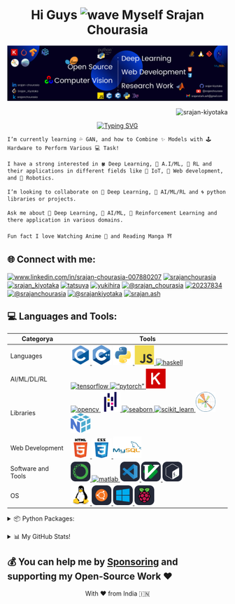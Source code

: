 <h1 align="center">Hi Guys <img src="https://emoji.discord.st/emojis/3d96defc-3ca3-4964-9393-9b72a3a0e549.gif" width="64px" height="64px" alt="wave"> Myself Srajan Chourasia</h1>

<img src='resources/Srajan Banner.png' alt='Srajan Banner'>

<br>

<p align="right"> <img src="https://komarev.com/ghpvc/?username=srajan-kiyotaka&label=Landed%20on%20my%20planet!&color=5bb1e6&style=plastic" alt="srajan-kiyotaka"/></p>

<!-- [![Typing SVG](https://readme-typing-svg.demolab.com?font=poppins&weight=600&size=28&duration=4500&pause=1000&vCenter=true&random=false&width=512&height=40&lines=I+am+passionate+about;AI%2FML;Deep+Learning;Computer+Vision;Reinforcement+Learning;Research+Work;Web+Development;Open+Source+Contribution;DSA+(Leetcode))](https://git.io/typing-svg) -->


<p align = center>
<a href="https://git.io/typing-svg"><img src="https://readme-typing-svg.demolab.com?font=poppins&weight=600&size=28&duration=4500&pause=1000&center=true&vCenter=true&random=false&width=512&height=40&lines=I+am+passionate+about;AI%2FML;Deep+Learning;Computer+Vision;Reinforcement+Learning;Research+Work;Web+Development;Open+Source+Contribution;DSA+(Leetcode)" alt="Typing SVG" /></a>
</p>


<!-- <p>
<img src = 'resources/working.gif' align = 'right' width = 400>
</p> -->

```
I’m currently learning 💦 GAN, and how to Combine ✨ Models with 🕹️ Hardware to Perform Various 💻 Task!

I have a strong interested in 🍀 Deep Learning, 🍂 A.I/ML, 🔖 RL and their applications in different fields like 🌌 IoT, 🎍 Web development, and 🤖 Robotics.

I’m looking to collaborate on 🐬 Deep Learning, 🎴 AI/ML/RL and 🌀 python libraries or projects.

Ask me about 🧊 Deep Learning, 🔮 AI/ML, 🍣 Reinforcement Learning and there application in various domains.

Fun fact I love Watching Anime 🎐 and Reading Manga ⛩️
```

<!-- <h2 align="center"><I>A passionate AI developer from India.</I></h2> -->

<!-- ## 🎓 Student at [IIT Goa ](https://iitgoa.ac.in/)<a href="https://emoji.gg/emoji/1251-inferna-satisfied"><img src="https://emoji.gg/assets/emoji/1251-inferna-satisfied.png" width="60px" height="60px" alt="inferna_satisfied"></a> -->



<!-- <p align="left"> <a href="https://github.com/ryo-ma/github-profile-trophy"><img src="https://github-profile-trophy.vercel.app/?username=srajan-kiyotaka" alt="srajan-kiyotaka" /></a> 
</p> -->

<!-- <br> -->

<h2 align="left">🌐 Connect with me:</h2>
<p align="left">
<a href="https://www.linkedin.com/in/srajan-chourasia/" target="blank"><img align="center" src="https://raw.githubusercontent.com/rahuldkjain/github-profile-readme-generator/master/src/images/icons/Social/linked-in-alt.svg" alt="www.linkedin.com/in/srajan-chourasia-007880207" height="35" width="45" /></a>
<a href="https://kaggle.com/srajanchourasia" target="blank"><img align="center" src="https://raw.githubusercontent.com/rahuldkjain/github-profile-readme-generator/master/src/images/icons/Social/kaggle.svg" alt="srajanchourasia" height="35" width="45" /></a>
<a href="https://www.leetcode.com/srajan_kiyotaka" target="blank"><img align="center" src="https://raw.githubusercontent.com/rahuldkjain/github-profile-readme-generator/master/src/images/icons/Social/leet-code.svg" alt="srajan_kiyotaka" height="35" width="45"/></a>
<a href="https://www.codechef.com/users/tatsuya" target="blank"><img align="center" src="https://cdn.jsdelivr.net/npm/simple-icons@3.1.0/icons/codechef.svg" alt="tatsuya" height="35" width="45"/></a>
<a href="https://codeforces.com/profile/yukihira" target="blank"><img align="center" src="https://raw.githubusercontent.com/rahuldkjain/github-profile-readme-generator/master/src/images/icons/Social/codeforces.svg" alt="yukihira" height="35" width="45" /></a>
<a href="https://www.hackerrank.com/srajan_chourasia" target="blank"><img align="center" src="https://raw.githubusercontent.com/rahuldkjain/github-profile-readme-generator/master/src/images/icons/Social/hackerrank.svg" alt="@srajan_chourasia" height="35" width="45" /></a>
<a href="https://stackoverflow.com/users/20237834" target="blank"><img align="center" src="https://raw.githubusercontent.com/rahuldkjain/github-profile-readme-generator/master/src/images/icons/Social/stack-overflow.svg" alt="20237834" height="40" width="50" /></a>
<!-- <a href="https://hashnode.com/@srajankiyotaka" target="blank"><img align="center" src="https://raw.githubusercontent.com/rahuldkjain/github-profile-readme-generator/master/src/images/icons/Social/hashnode.svg" alt="@srajankiyotaka" height="35" width="45"/></a> -->
<!-- <a href="https://medium.com/@srajanstark.ash" target="blank"><img align="center" src="https://raw.githubusercontent.com/rahuldkjain/github-profile-readme-generator/master/src/images/icons/Social/medium.svg" alt="@srajanstark.ash" height="35" width="45"/></a>   -->
<!-- <a href="https://dev.to/srajankiyotaka" target="blank"><img align="center" src="https://raw.githubusercontent.com/rahuldkjain/github-profile-readme-generator/master/src/images/icons/Social/devto.svg" alt="srajankiyotaka" height="35" width="45"/></a> -->
<a href="https://www.youtube.com/@srajanchourasia" target="blank"><img align="center" src="https://raw.githubusercontent.com/rahuldkjain/github-profile-readme-generator/master/src/images/icons/Social/youtube.svg" alt="@srajanchourasia" height="35" width="45"/></a>
<a href="https://twitter.com/@srajankiyotaka" target="blank"><img align="center" src="https://raw.githubusercontent.com/rahuldkjain/github-profile-readme-generator/master/src/images/icons/Social/twitter.svg" alt="@srajankiyotaka" height="35" width="45"/></a>
<a href="https://instagram.com/srajan.ash" target="blank"><img align="center" src="https://raw.githubusercontent.com/rahuldkjain/github-profile-readme-generator/master/src/images/icons/Social/instagram.svg" alt="srajan.ash" height="35" width="45" /></a>   
</p>


<h2 align="left">💻 Languages and Tools:</h2>


<!-- New style display -->

| Categorya | Tools |
|-----------|-------|
| Languages | <a href="https://www.cprogramming.com/" target="_blank" rel="noreferrer"> <img src="https://raw.githubusercontent.com/devicons/devicon/master/icons/c/c-original.svg" alt="c" width="45" height="45"/> </a>  <a href="https://www.w3schools.com/cpp/" target="_blank" rel=“noreferrer”> <img src="https://raw.githubusercontent.com/devicons/devicon/master/icons/cplusplus/cplusplus-original.svg" alt=“cplusplus” style="width:45px;height:auto;" /></a> <a href="https://www.python.org" target="_blank" rel="noreferrer"> <img src="https://raw.githubusercontent.com/devicons/devicon/master/icons/python/python-original.svg" alt="python" width="45" height="45"/> </a> <a href="https://developer.mozilla.org/en-US/docs/Web/JavaScript" title= "javascript" et="_blank"> <img src="https://raw.githubusercontent.com/devicons/devicon/master/icons/javascript/javascript-original.svg" alt="javascript" width="45" height="45"/> </a> <a href="https://www.haskell.org/" target="_blank" rel="noreferrer"> <img src="https://upload.wikimedia.org/wikipedia/commons/1/1c/Haskell-Logo.svg" alt="haskell" width="45" height="45"/> </a> |
| AI/ML/DL/RL | <a href="https://www.tensorflow.org" target="_blank" rel="noreferrer"> <img src="https://www.vectorlogo.zone/logos/tensorflow/tensorflow-icon.svg" alt="tensorflow" width="45" height="45"/> </a> <a href="https://pytorch.org/" target="_blank" rel=“noreferrer”> <img src="https://www.vectorlogo.zone/logos/pytorch/pytorch-icon.svg" alt=“pytorch” style="width:45px;height:auto;" /> </a> <a href="https://keras.io/" target="_blank" rel=“noreferrer”> <img src="resources/Keras.png" alt=“keras” style="width:45px;height:auto;" /> </a> |
| Libraries | <a href="https://opencv.org/" target="_blank" rel="noreferrer"> <img src="https://www.vectorlogo.zone/logos/opencv/opencv-icon.svg" alt="opencv" width="45" height="45"/> </a> <a href="https://pandas.pydata.org/" target="_blank" rel="noreferrer"> <img src="https://raw.githubusercontent.com/devicons/devicon/2ae2a900d2f041da66e950e4d48052658d850630/icons/pandas/pandas-original.svg" alt="pandas" width="45" height="45"/> </a> <a href="https://seaborn.pydata.org/" target="_blank" rel="noreferrer"> <img src="https://seaborn.pydata.org/_images/logo-mark-lightbg.svg" alt="seaborn" width="45" height="45"/> </a> <a href="https://scikit-learn.org/" target="_blank" rel="noreferrer"> <img src="https://upload.wikimedia.org/wikipedia/commons/0/05/Scikit_learn_logo_small.svg" alt="scikit_learn" width="65" height="55"/> </a> <a href="https://matplotlib.org/" target="_blank" rel="noreferrer"> <img src="resources/matplotlib-1.svg" alt="matplotlib" width="45" height="45"/> </a> <a href="https://numpy.org/" target="_blank" rel="noreferrer"> <img src="resources/numpy-1.svg" alt="numpy" width="45" height="45"/> </a> |
| Web Development | <a href="https://www.w3.org/html/" target="_blank" rel="noreferrer"> <img src="https://raw.githubusercontent.com/devicons/devicon/master/icons/html5/html5-original-wordmark.svg" alt="html5" width="45" height="45"/> </a> <a href="https://www.w3schools.com/css/" target="_blank" rel="noreferrer"> <img src="https://raw.githubusercontent.com/devicons/devicon/master/icons/css3/css3-original-wordmark.svg" alt="css3" width="45" height="45"/> </a> <a href="https://www.mysql.com/" target="_blank" rel="noreferrer"> <img src="https://raw.githubusercontent.com/devicons/devicon/master/icons/mysql/mysql-original-wordmark.svg" alt="mysql" width="65" height="50"/> </a>  |
| Software and Tools | <a href="" target="_blank" rel="noreferrer"> <img src="resources/Anaconda-Dark.svg" alt="anaconda" width="45" height="45"/> </a> <a href="https://www.mathworks.com/" target="_blank" rel="noreferrer"> <img src="https://upload.wikimedia.org/wikipedia/commons/2/21/Matlab_Logo.png" alt="matlab" width="45" height="45"/> </a>  <a href="" target="_blank" rel="noreferrer"> <img src="resources/VSCode-Dark.svg" alt="vscode" width="45" height="45"/> </a> <a href="" target="_blank" rel="noreferrer"> <img src="resources/VIM-Dark.svg" alt="vim" width="45" height="45"/> </a> <a href="" target="_blank" rel="noreferrer"> <img src="resources/Bash-Dark.svg" alt="bash" width="45" height="45"/> </a> |
| OS | <a href="https://www.linux.org/" target="_blank" rel="noreferrer"> <img src="https://raw.githubusercontent.com/devicons/devicon/master/icons/linux/linux-original.svg" alt="linux" width="45" height="45"/> </a> <a href="" target="_blank" rel="noreferrer"> <img src="resources/Ubuntu-Dark.svg" alt="" width="45" height="45"/> </a> <a href="" target="_blank" rel="noreferrer"> <img src="resources/Windows-Dark.svg" alt="" width="45" height="45"/> </a> <a href="" target="_blank" rel="noreferrer"> <img src="resources/RaspberryPi-Dark.svg" alt="" width="45" height="45"/> </a>  |

<!--  <a href="" target="_blank" rel="noreferrer"> <img src="resources" alt="" width="45" height="45"/> </a> -->


<details>
<summary> 
📦 Python Packages:
</summary>

<br>

<!-- <a href="https://github.com/srajan-kiyotaka/bayes_Net_Sample">
    <img src="https://gh-card.dev/repos/srajan-kiyotaka/bayes_Net_Sample.svg">
</a> -->

[![Readme Card](https://github-readme-stats.vercel.app/api/pin/?username=srajan-kiyotaka&repo=bayes_Net_Sample)](https://github.com/srajan-kiyotaka/bayes_Net_Sample)

</details>

<br>

<details>
<summary> 
📊 My GitHub Stats!
</summary>

<br>

<p align="left"> <a href="https://github.com/ryo-ma/github-profile-trophy"><img src="https://github-profile-trophy.vercel.app/?username=srajan-kiyotaka" alt="srajan-kiyotaka" /></a> 
</p>

<p><img align="left" src="https://github-readme-stats.vercel.app/api/top-langs?username=srajan-kiyotaka&show_icons=true&locale=en&layout=compact" alt="srajan-kiyotaka" /></p>

<p>&nbsp;<img align="center" src="https://github-readme-stats.vercel.app/api?username=srajan-kiyotaka&show_icons=true&locale=en" alt="srajan-kiyotaka" /></p>

<p><img align="center" src="https://github-readme-streak-stats.herokuapp.com/?user=srajan-kiyotaka&" alt="srajan-kiyotaka" /></p>

</details>

<!-- 
<p>
<img align="left" src="https://github-readme-stats.vercel.app/api/top-langs?username=srajan-kiyotaka&show_icons=true&theme=radical&hide_border=true&locale=en&layout=compact" alt="srajan-kiyotaka" />
</p>

<p>&nbsp;
<img align="right" src="https://github-readme-stats.vercel.app/api?username=srajan-kiyotaka&show_icons=true&theme=tokyonight&title_color=3a91ee&text_color=3ddee1&bg_color=095381&hide_border=true&locale=en" alt="srajan-kiyotaka"/>
</p>

[![GitHub Streak](http://github-readme-streak-stats.herokuapp.com?user=srajan-kiyotaka&theme=tokyonight&date_format=M%20j%5B%2C%20Y%5D)](https://git.io/streak-stats)

<br>
<a href="https://twitter.com/Srajankiyotaka"><img src="https://gtce.itsvg.in/api?username=Srajankiyotaka&theme=dracula&icon=hashtag&time=true&response=true&border=true"/></a> -->
<!-- [![github-readme-twitter](https://github-readme-twitter.gazf.vercel.app/api?id=Srajankiyotaka&layout=wide)](https://twitter.com/Srajankiyotaka) -->

## 💰 You can help me by [Sponsoring](https://github.com/sponsors/srajan-kiyotaka/) and supporting my Open-Source Work ❤️

<p align="center"> With ❤️ from India 🇮🇳 </p>